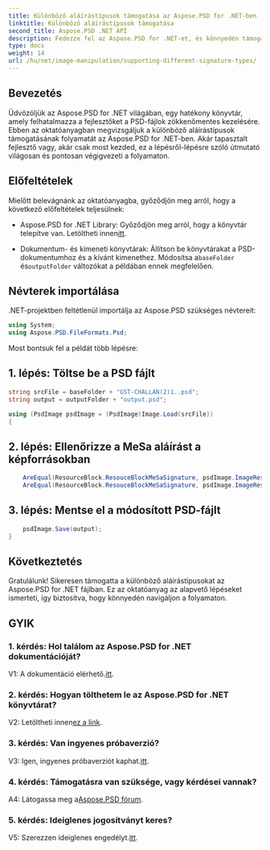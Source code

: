 ```yaml
---
title: Különböző aláírástípusok támogatása az Aspose.PSD for .NET-ben
linktitle: Különböző aláírástípusok támogatása
second_title: Aspose.PSD .NET API
description: Fedezze fel az Aspose.PSD for .NET-et, és könnyedén támogassa a különböző aláírástípusokat PSD-fájljaiban.
type: docs
weight: 14
url: /hu/net/image-manipulation/supporting-different-signature-types/
---
```

## Bevezetés

Üdvözöljük az Aspose.PSD for .NET világában, egy hatékony könyvtár, amely felhatalmazza a fejlesztőket a PSD-fájlok zökkenőmentes kezelésére. Ebben az oktatóanyagban megvizsgáljuk a különböző aláírástípusok támogatásának folyamatát az Aspose.PSD for .NET-ben. Akár tapasztalt fejlesztő vagy, akár csak most kezded, ez a lépésről-lépésre szóló útmutató világosan és pontosan végigvezeti a folyamaton.

## Előfeltételek

Mielőtt belevágnánk az oktatóanyagba, győződjön meg arról, hogy a következő előfeltételek teljesülnek:

-  Aspose.PSD for .NET Library: Győződjön meg arról, hogy a könyvtár telepítve van. Letöltheti innen[itt](https://releases.aspose.com/psd/net/).

-  Dokumentum- és kimeneti könyvtárak: Állítson be könyvtárakat a PSD-dokumentumhoz és a kívánt kimenethez. Módosítsa a`baseFolder` és`outputFolder` változókat a példában ennek megfelelően.

## Névterek importálása

.NET-projektben feltétlenül importálja az Aspose.PSD szükséges névtereit:

```csharp
using System;
using Aspose.PSD.FileFormats.Psd;
```

Most bontsuk fel a példát több lépésre:

## 1. lépés: Töltse be a PSD fájlt

```csharp
string srcFile = baseFolder + "GST-CHALLAN(2)1..psd";
string output = outputFolder + "output.psd";

using (PsdImage psdImage = (PsdImage)Image.Load(srcFile))
{
```

## 2. lépés: Ellenőrizze a MeSa aláírást a képforrásokban

```csharp
    AreEqual(ResourceBlock.ResouceBlockMeSaSignature, psdImage.ImageResources[23].Signature);
    AreEqual(ResourceBlock.ResouceBlockMeSaSignature, psdImage.ImageResources[24].Signature);
```

## 3. lépés: Mentse el a módosított PSD-fájlt

```csharp
    psdImage.Save(output);
}
```

## Következtetés

Gratulálunk! Sikeresen támogatta a különböző aláírástípusokat az Aspose.PSD for .NET fájlban. Ez az oktatóanyag az alapvető lépéseket ismerteti, így biztosítva, hogy könnyedén navigáljon a folyamaton.

## GYIK

### 1. kérdés: Hol találom az Aspose.PSD for .NET dokumentációját?

 V1: A dokumentáció elérhető.[itt](https://reference.aspose.com/psd/net/).

### 2. kérdés: Hogyan tölthetem le az Aspose.PSD for .NET könyvtárat?

 V2: Letöltheti innen[ez a link](https://releases.aspose.com/psd/net/).

### 3. kérdés: Van ingyenes próbaverzió?

 V3: Igen, ingyenes próbaverziót kaphat.[itt](https://releases.aspose.com/).

### 4. kérdés: Támogatásra van szüksége, vagy kérdései vannak?

 A4: Látogassa meg a[Aspose.PSD fórum](https://forum.aspose.com/c/psd/34).

### 5. kérdés: Ideiglenes jogosítványt keres?

 V5: Szerezzen ideiglenes engedélyt.[itt](https://purchase.aspose.com/temporary-license/).
